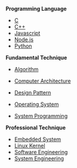 **Programming Language**

- [C](c/c.md)
- [C++](cpp/cpp.md)
- [Javascript](javascript/javascript.md) 
- [Node.js](nodejs/nodejs.md)
- [Python](python/python.md)



**Fundamental Technique**

- [Algorithm](algorithm/algorithm.md)

- [Computer Architecture](ca/ca.md)

- [Design Pattern](dp/dp.md)

- [Operating System](os/os.md)
- [System Programming](sysp/sysp.md)



**Professional Technique**

- [Embedded System](embedded/embedded.md)
- [Linux Kernel](linux/linux.md)
- [Software Engineering](swe/swe.md)
- [System Engineering](syse/syse/md)

